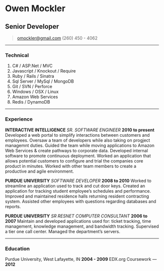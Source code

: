 # Owen Mockler
## Senior Developer

> [omockler@gmail.com](mailto:omockler@gmail.com)
> (260) 450 - 4062

------

### Technical

1. C# / ASP.Net / MVC
1. Javascript / Knockout / Require
1. Ruby / Rails / Sinatra
1. Sql Server / MySql / MongoDB
1. Git / SVN / Perforce
1. Windows / OSX / Linux
1. Amazon Web Services
1. Redis / DynamoDB

------

### Experience

**INTERACTIVE INTELLIGENCE** *SR. SOFTWARE ENGINEER* __2010 to present__
    Developed a web portal to simplify interactions between customers and employees.
    Oversaw a team of developers while also taking on progject managemnt duties.
    Guided the team while moving applications to Amazon Web Services & create pathways to corporate data.
    Developed internal software to promote continuous deployment.
    Worked an application that allows potential customers to configure and trial the companies core product in minutes.
    Worked with other team members to create a productive and agile environment.

**PURDUE UNIVERSITY** *SOFTWARE DEVELOPER* __2008 to 2010__
	Worked to streamline an application used to track and cut door keys.
	Created an application for tracking student employee’s schedules and performance.
	Improved and maintained residence halls returning resident contracting system.
	Assisted other employees with questions regarding databases and reports.

**PURDUE UNIVERSITY** *SR RESNET COMPUTER CONSULTANT* __2006 to 2007__
	Maintain and developed applications used for: ticket tracking, time management, knowledge management, and bandwidth tracking.
	Supervised a tier one call center.
	Managed the department’s servers.

------

### Education

Purdue University, West Lafayette, IN __2004 - 2009__
EDX.org Coursework — __2012__